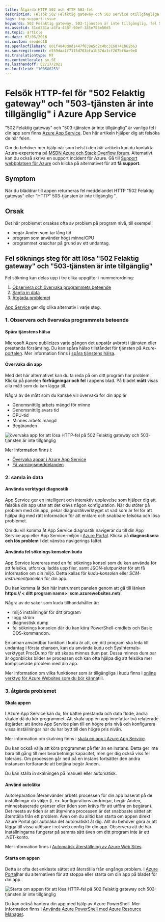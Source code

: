 ```yaml
---
title: Åtgärda HTTP 502 och HTTP 503-fel
description: Felsök 502 Felaktig gateway och 503 service otillgängliga fel i appen som finns i Azure App Service.
tags: top-support-issue
keywords: 502 Felaktig gateway, 503-tjänsten är inte tillgänglig, fel 503, fel 502
ms.assetid: 51cd331a-a3fa-438f-90ef-385e755e50d5
ms.topic: article
ms.date: 07/06/2016
ms.custom: seodec18
ms.openlocfilehash: 801f4840d0d1447f839e5c2c4bc3168741b62b63
ms.sourcegitcommit: e559daa1f7115d703bfa1b87da1cf267bf6ae9e8
ms.translationtype: MT
ms.contentlocale: sv-SE
ms.lasthandoff: 02/17/2021
ms.locfileid: "100586253"
---
```

# <a name="troubleshoot-http-errors-of-502-bad-gateway-and-503-service-unavailable-in-azure-app-service"></a>Felsök HTTP-fel för "502 Felaktig gateway" och "503-tjänsten är inte tillgänglig" i Azure App Service
"502 Felaktig gateway" och "503-tjänsten är inte tillgänglig" är vanliga fel i din app som finns [Azure App Service](./overview.md). Den här artikeln hjälper dig att felsöka de här felen.

Om du behöver mer hjälp när som helst i den här artikeln kan du kontakta Azure-experterna på [MSDN Azure och Stack Overflow forum](https://azure.microsoft.com/support/forums/). Alternativt kan du också skriva en support incident för Azure. Gå till [Support webbplatsen för Azure](https://azure.microsoft.com/support/options/) och klicka på alternativet för att **få support**.

## <a name="symptom"></a>Symptom
När du bläddrar till appen returneras fel meddelandet HTTP "502 Felaktig gateway" eller "HTTP" 503-tjänsten är inte tillgänglig ".

## <a name="cause"></a>Orsak
Det här problemet orsakas ofta av problem på program nivå, till exempel:

* begär Anden som tar lång tid
* program som använder högt minne/CPU
* programmet kraschar på grund av ett undantag.

## <a name="troubleshooting-steps-to-solve-502-bad-gateway-and-503-service-unavailable-errors"></a>Fel söknings steg för att lösa "502 Felaktig gateway" och "503-tjänsten är inte tillgänglig"
Fel sökning kan delas upp i tre olika uppgifter i nummerordning:

1. [Observera och övervaka programmets beteende](#observe)
2. [Samla in data](#collect)
3. [Åtgärda problemet](#mitigate)

[App Service](overview.md) ger dig olika alternativ i varje steg.

<a name="observe"></a>

### <a name="1-observe-and-monitor-application-behavior"></a>1. Observera och övervaka programmets beteende
#### <a name="track-service-health"></a>Spåra tjänstens hälsa
Microsoft Azure publicizes varje gången det uppstår avbrott i tjänsten eller prestanda försämring. Du kan spåra hälso tillståndet för tjänsten på Azure- [portalen](https://portal.azure.com/). Mer information finns i [spåra tjänstens hälsa](../service-health/service-notifications.md).

#### <a name="monitor-your-app"></a>Övervaka din app
Med det här alternativet kan du ta reda på om ditt program har problem. Klicka på panelen **förfrågningar och fel** i appens blad. På bladet **mått** visas alla mått som du kan lägga till.

Några av de mått som du kanske vill övervaka för din app är

* Genomsnittlig arbets mängd för minne
* Genomsnittlig svars tid
* CPU-tid
* Minnes arbets mängd
* Begäranden

![övervaka app för att lösa HTTP-fel på 502 Felaktig gateway och 503-tjänsten är inte tillgänglig](./media/app-service-web-troubleshoot-HTTP-502-503/1-monitor-metrics.png)

Mer information finns i:

* [Övervaka appar i Azure App Service](web-sites-monitor.md)
* [Få varningsmeddelanden](../azure-monitor/alerts/alerts-overview.md)

<a name="collect"></a>

### <a name="2-collect-data"></a>2. samla in data
#### <a name="use-the-diagnostics-tool"></a>Använda verktyget diagnostik
App Service ger en intelligent och interaktiv upplevelse som hjälper dig att felsöka din app utan att det krävs någon konfiguration. När du stöter på problem med din app, pekar diagnostikverktyget ut vad som är fel för att hjälpa dig med rätt information för att enklare och snabbare felsöka och lösa problemet.

Om du vill komma åt App Service diagnostik navigerar du till din App Service app eller App Service-miljön i [Azure Portal](https://portal.azure.com). Klicka på **diagnostisera och lös problem** i det vänstra navigerings fältet.

#### <a name="use-the-kudu-debug-console"></a>Använda fel söknings konsolen kudu
App Service levereras med en fel söknings konsol som du kan använda för att felsöka, utforska, ladda upp filer, samt JSON-slutpunkter för att få information om din miljö. Detta kallas för *kudu-konsolen* eller *SCM-instrumentpanelen* för din app.

Du kan komma åt den här instrument panelen genom att gå till länken **https:// &lt; ditt program namn>. scm.azurewebsites.net/**.

Några av de saker som kudu tillhandahåller är:

* miljö inställningar för ditt program
* logg ström
* diagnostisk dump
* fel söknings konsolen där du kan köra PowerShell-cmdlets och Basic DOS-kommandon.

En annan användbar funktion i kudu är att, om ditt program ska leda till undantag i första chansen, kan du använda kudu och SysInternals-verktyget ProcDump för att skapa minnes dum par. Dessa minnes dum par är ögonblicks bilder av processen och kan ofta hjälpa dig att felsöka mer komplicerade problem med din app.

Mer information om vilka funktioner som är tillgängliga i kudu finns i [online verktyg för Azure Websites som du bör känna](https://azure.microsoft.com/blog/windows-azure-websites-online-tools-you-should-know-about/)till.

<a name="mitigate"></a>

### <a name="3-mitigate-the-issue"></a>3. åtgärda problemet
#### <a name="scale-the-app"></a>Skala appen
I Azure App Service kan du, för bättre prestanda och data flöde, ändra skalan då du kör programmet. Att skala upp en app innefattar två relaterade åtgärder: att ändra App Service plan till en högre pris nivå och konfigurera vissa inställningar när du har bytt till den högre pris nivån.

Mer information om skalning finns i [skala en app i Azure App Service](manage-scale-up.md).

Du kan också välja att köra programmet på fler än en instans. Detta ger inte bara till gång till mer bearbetnings kapacitet, men ger dig också viss fel tolerans. Om processen går ned på en instans fortsätter den andra instansen fortfarande att betjäna begär Anden.

Du kan ställa in skalningen på manuell eller automatisk.

#### <a name="use-autoheal"></a>Använd autoläka
Autoreparation återanvänder arbets processen för din app baserat på de inställningar du väljer (t. ex. konfigurations ändringar, begär Anden, minnesbaserade gränser eller tiden som krävs för att utföra en begäran). Det mesta av tiden är att återvinna processen är det snabbaste sättet att återställa från ett problem. Även om du alltid kan starta om appen direkt i Azure Portal gör autoläka det automatiskt åt dig. Allt du behöver göra är att lägga till vissa utlösare i rot web.config för din app. Observera att de här inställningarna fungerar på samma sätt även om ditt program inte är ett .NET-konto.

Mer information finns i [Automatisk återställning av Azure Web Sites](https://azure.microsoft.com/blog/auto-healing-windows-azure-web-sites/).

#### <a name="restart-the-app"></a>Starta om appen
Detta är ofta det enklaste sättet att återställa från engångs problem. I [Azure Portal](https://portal.azure.com/)har du alternativen för att stoppa eller starta om din app på bladet för din app.

 ![Starta om appen för att lösa HTTP-fel på 502 Felaktig gateway och 503-tjänsten är inte tillgänglig](./media/app-service-web-troubleshoot-HTTP-502-503/2-restart.png)

Du kan också hantera din app med hjälp av Azure PowerShell. Mer information finns i [Använda Azure PowerShell med Azure Resource Manager](../azure-resource-manager/management/manage-resources-powershell.md).